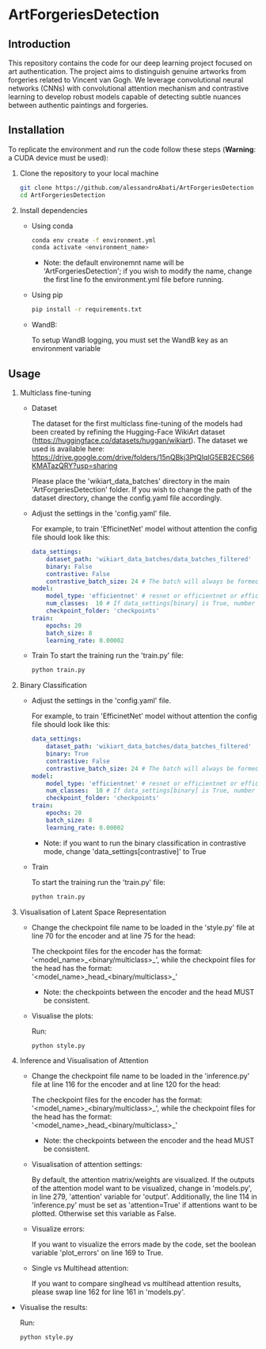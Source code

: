 # ArtForgeriesDetection

## Introduction
This repository contains the code for our deep learning project focused on art authentication. The project aims to distinguish genuine artworks from forgeries related to Vincent van Gogh. We leverage convolutional neural networks (CNNs) with convolutional attention mechanism and contrastive learning to develop robust models capable of detecting subtle nuances between authentic paintings and forgeries.

## Installation
To replicate the environment and run the code follow these steps (**Warning**: a CUDA device must be used):

1. Clone the repository to your local machine 

    ```bash
    git clone https://github.com/alessandroAbati/ArtForgeriesDetection
    cd ArtForgeriesDetection
    ```

2. Install dependencies

    - Using conda
        ```bash
        conda env create -f environment.yml
        conda activate <environment_name>
        ```
        * Note: the default environemnt name will be 'ArtForgeriesDetection'; if you wish to modify the name, change the first line fo the environment.yml file before running.

    - Using pip
        ```bash
        pip install -r requirements.txt
      
    - WandB:
   
         To setup WandB logging, you must set the WandB key as an environment variable

## Usage

1. Multiclass fine-tuning

    - Dataset

        The dataset for the first multiclass fine-tuning of the models had been created by refining the Hugging-Face WikiArt dataset (https://huggingface.co/datasets/huggan/wikiart). The dataset we used is available here:
        https://drive.google.com/drive/folders/15nQBkj3PtQIqIG5EB2ECS66KMATazQRY?usp=sharing

        Please place the 'wikiart_data_batches' directory in the main 'ArtForgeriesDetection' folder. If you wish to change the path of the dataset directory, change the config.yaml file accordingly.

    - Adjust the settings in the 'config.yaml' file. 

        For example, to train 'EfficinetNet' model without attention the config file should look like this:
        ```yaml
        data_settings:
            dataset_path: 'wikiart_data_batches/data_batches_filtered'
            binary: False
            contrastive: False
            contrastive_batch_size: 24 # The batch will always be formed by 1 anchor, 3 positives, (batch_size-4) negatives
        model:
            model_type: 'efficientnet' # resnet or efficientnet or efficientnetAttention
            num_classes:  10 # If data_settings[binary] is True, number of classes will be always 2
            checkpoint_folder: 'checkpoints'
        train:
            epochs: 20
            batch_size: 8
            learning_rate: 0.00002
        ```

    - Train
        To start the training run the 'train.py' file:
        ```bash
        python train.py
        ```

2. Binary Classification

    - Adjust the settings in the 'config.yaml' file.

        For example, to train 'EfficinetNet' model without attention the config file should look like this:
        ```yaml
        data_settings:
            dataset_path: 'wikiart_data_batches/data_batches_filtered'
            binary: True
            contrastive: False
            contrastive_batch_size: 24 # The batch will always be formed by 1 anchor, 3 positives, (batch_size-4) negatives
        model:
            model_type: 'efficientnet' # resnet or efficientnet or efficientnetAttention
            num_classes:  10 # If data_settings[binary] is True, number of classes will be always 2
            checkpoint_folder: 'checkpoints'
        train:
            epochs: 20
            batch_size: 8
            learning_rate: 0.00002
        ```

        * Note: if you want to run the binary classification in contrastive mode, change 'data_settings[contrastive]' to True

    - Train

        To start the training run the 'train.py' file:
        ```bash
        python train.py
        ```

3. Visualisation of Latent Space Representation

    - Change the checkpoint file name to be loaded in the 'style.py' file at line 70 for the encoder and at line 75 for the head:

        The checkpoint files for the encoder has the format: '<model_name>\_<binary/multiclass>\_', while the checkpoint files for the head has the format: '<model_name>\_head\_<binary/multiclass>\_'
        * Note: the checkpoints between the encoder and the head MUST be consistent.

    - Visualise the plots:

        Run:
        ```bash
        python style.py
        ```

4. Inference and Visualisation of Attention

    - Change the checkpoint file name to be loaded in the 'inference.py' file at line 116 for the encoder and at line 120 for the head:

        The checkpoint files for the encoder has the format: '<model_name>\_<binary/multiclass>\_', while the checkpoint files for the head has the format: '<model_name>\_head\_<binary/multiclass>\_'
        * Note: the checkpoints between the encoder and the head MUST be consistent.

    - Visualisation of attention settings:
      
      By default, the attention matrix/weights are visualized. If the outputs of the attention model want to be visualized, change in 'models.py', in line 279, 'attention' variable for 'output'.
      Additionally, the line 114 in 'inference.py' must be set as 'attention=True' if attentions want to be plotted. Otherwise set this variable as False.

    - Visualize errors:
      
      If you want to visualize the errors made by the code, set the boolean variable 'plot_errors' on line 169 to True.

    - Single vs Multihead attention:
   
      If you want to compare singlhead vs multihead attention results, please swap line 162 for line 161 in 'models.py'.
  - Visualise the results:

      Run:
      ```bash
      python style.py
      ```